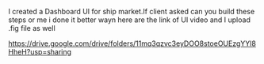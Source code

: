 I created a Dashboard UI for ship market.If client asked can you build these steps or me i done it better wayn here are the link of UI video and I upload .fig file as well

https://drive.google.com/drive/folders/11mq3qzvc3eyDOO8stoeOUEzgYYl8HheH?usp=sharing

